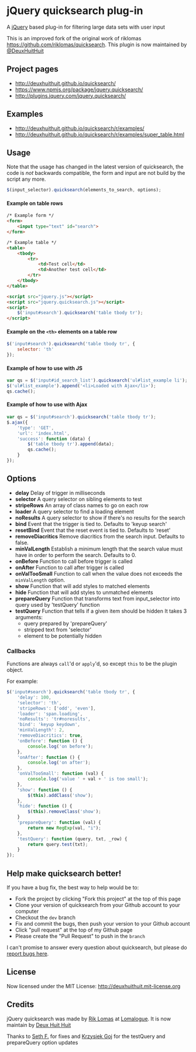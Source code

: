 # jQuery quicksearch plug-in

A [jQuery][jquery_site] based plug-in for filtering large data sets with user input

This is an improved fork of the original work of riklomas <https://github.com/riklomas/quicksearch>.
This plugin is now maintained by [@DeuxHuitHuit][288]

## Project pages

* <http://deuxhuithuit.github.io/quicksearch/>
* <https://www.npmjs.org/package/jquery.quicksearch/>
* <http://plugins.jquery.com/jquery.quicksearch/>

## Examples

* <http://deuxhuithuit.github.io/quicksearch/r/examples/>
* <http://deuxhuithuit.github.io/quicksearch/r/examples/super_table.html>

## Usage

Note that the usage has changed in the latest version of quicksearch, the code is *not* backwards compatible,
the form and input are not build by the script any more.
```js
$(input_selector).quicksearch(elements_to_search, options);
```

#### Example on table rows
```html
/* Example form */
<form>
	<input type="text" id="search">
</form>

/* Example table */
<table>
	<tbody>
		<tr>
			<td>Test cell</td>
			<td>Another test cell</td>
		</tr>
	</tbody>
</table>

<script src="jquery.js"></script>
<script src="jquery.quicksearch.js"></script>
<script>
	$('input#search').quicksearch('table tbody tr');
</script>
```

#### Example on the `<th>` elements on a table row
```js
$('input#search').quicksearch('table tbody tr', {
	selector: 'th'
});
```
#### Example of how to use with JS
```js
var qs = $('input#id_search_list').quicksearch('ul#list_example li');
$('ul#list_example').append('<li>Loaded with Ajax</li>');
qs.cache();
```
#### Example of how to use with Ajax
```js
var qs = $('input#search').quicksearch('table tbody tr');
$.ajax({
	'type': 'GET',
	'url': 'index.html',
	'success': function (data) {
		$('table tbody tr').append(data);
		qs.cache();
	}
});
```

## Options

* 	**delay**
	Delay of trigger in milliseconds
*	**selector**
	A query selector on sibling elements to test
*	**stripeRows**
	An array of class names to go on each row
*	**loader**
	A query selector to find a loading element
*	**noResults**
	A query selector to show if there's no results for the search
*	**bind**
	Event that the trigger is tied to. Defaults to 'keyup search'
*	**resetBind**
	Event that the reset event is tied to. Defaults to 'reset'
*	**removeDiacritics**
	Remove diacritics from the search input. Defaults to false.
*	**minValLength**
	Establish a minimum length that the search value must have in order to perform the search. Defaults to 0.
*	**onBefore**
	Function to call before trigger is called
*	**onAfter**
	Function to call after trigger is called
*	**onValTooSmall**
	Function to call when the value does not exceeds the `minValLength` option.
*	**show**
	Function that will add styles to matched elements
*	**hide**
	Function that will add styles to unmatched elements
*	**prepareQuery**
	Function that transforms text from input_selector into query used by 'testQuery' function
*	**testQuery**
	Function that tells if a given item should be hidden
	It takes 3 arguments:
	- query prepared by 'prepareQuery'
	- stripped text from 'selector'
	- element to be potentially hidden

### Callbacks
Functions are always `call`'d or `apply`'d, so except `this` to be the plugin object.

For example:
```js
$('input#search').quicksearch('table tbody tr', {
	'delay': 100,
	'selector': 'th',
	'stripeRows': ['odd', 'even'],
	'loader': 'span.loading',
	'noResults': 'tr#noresults',
	'bind': 'keyup keydown',
	'minValLength': 2,
	'removeDiacritics': true,
	'onBefore': function () {
		console.log('on before');
	},
	'onAfter': function () {
		console.log('on after');
	},
	'onValTooSmall': function (val) {
		console.log('value ' + val + ' is too small');
	},
	'show': function () {
		$(this).addClass('show');
	},
	'hide': function () {
		$(this).removeClass('show');
	}
	'prepareQuery': function (val) {
		return new RegExp(val, "i");
	},
	'testQuery': function (query, txt, _row) {
		return query.test(txt);
	}
});
```
## Help make quicksearch better!

If you have a bug fix, the best way to help would be to:

* Fork the project by clicking "Fork this project" at the top of this page
* Clone your version of quicksearch from your Github account to your computer
* Checkout the `dev` branch
* Fix and commit the bugs, then push your version to your Github account
* Click "pull request" at the top of my Github page
* Please create the "Pull Request" to push in the `branch`

I can't promise to answer every question about quicksearch, 
but please do [report bugs here][issues].

## License

Now licensed under the MIT License: <http://deuxhuithuit.mit-license.org>

## Credits

jQuery quicksearch was made by [Rik Lomas][rik_site] at [Lomalogue][lomalogue_site].
It is now maintain by [Deux Huit Huit][288]

Thanks to [Seth F.][thelizardreborn] for fixes and [Krzysiek Goj][goj] for the  testQuery and prepareQuery option updates

[jquery_site]: http://www.jquery.com
[rik_site]: http://www.riklomas.co.uk
[lomalogue_site]: http://www.lomalogue.com
[issues]: https://github.com/deuxhuithuit/quicksearch/issues
[thelizardreborn]: https://github.com/thelizardreborn
[goj]: https://github.com/goj
[288]: http://deuxhuithuit.com/
